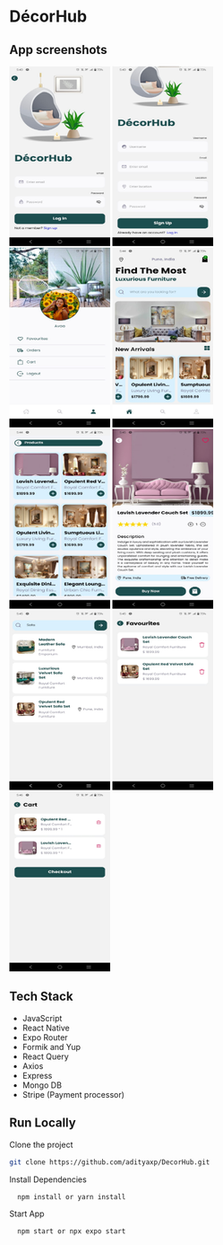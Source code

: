# DécorHub

## App screenshots

<img src="Images/1.jpeg" width="180" height= "320"> <img src="Images/2.jpeg" width="180" height= "320"> <img src="Images/3.jpeg" width="180" height= "320">
<img src="Images/4.jpeg" width="180" height= "320"> <img src="Images/5.jpeg" width="180" height= "320"> <img src="Images/6.jpeg" width="180" height= "320">
<img src="Images/7.jpeg" width="180" height= "320"> <img src="Images/8.jpeg" width="180" height= "320"> <img src="Images/9.jpeg" width="180" height= "320">

## Tech Stack

- JavaScript
- React Native
- Expo Router
- Formik and Yup
- React Query
- Axios
- Express
- Mongo DB
- Stripe (Payment processor)

## Run Locally

Clone the project

```bash
git clone https://github.com/adityaxp/DecorHub.git
```

Install Dependencies

```bash
  npm install or yarn install 
```


Start  App

```bash
  npm start or npx expo start
```
